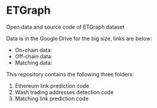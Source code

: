 # ETGraph
Open data and source code of ETGraph dataset

Data is in the Google Drive for the big size, links are below:
- On-chain data: 
- Off-chain data: 
- Matching data: 

This repository contains the following three folders:
1. Ethereum link prediction code
2. Wash trading addresses detection code
3. Matching link prediction code
